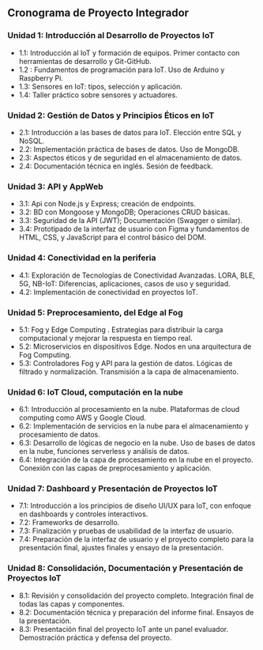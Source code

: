 ## Cronograma de Proyecto Integrador

 ### Unidad 1: Introducción al Desarrollo de Proyectos IoT

- 1.1: Introducción al IoT y formación de equipos. Primer contacto con herramientas de desarrollo y Git-GitHub.
- 1.2 : Fundamentos de programación para IoT. Uso de Arduino y Raspberry Pi.
- 1.3: Sensores en IoT: tipos, selección y aplicación.
- 1.4: Taller práctico sobre sensores y actuadores.

### Unidad 2: Gestión de Datos y Principios Éticos en IoT

- 2.1: Introducción a las bases de datos para IoT. Elección entre SQL y NoSQL.
- 2.2: Implementación práctica de bases de datos. Uso de MongoDB.
- 2.3: Aspectos éticos y de seguridad en el almacenamiento de datos.
- 2.4: Documentación técnica en inglés. Sesión de feedback.

### Unidad 3: API y AppWeb

- 3.1: Api con Node.js y Express; creación de endpoints.
- 3.2: BD con Mongoose y MongoDB; Operaciones CRUD básicas.
- 3.3: Seguridad de la API (JWT); Documentación (Swagger o similar).
- 3.4: Prototipado de la interfaz de usuario con Figma y fundamentos de HTML, CSS, y JavaScript para el control básico del DOM.

### Unidad 4: Conectividad en la periferia  

- 4.1: Exploración de Tecnologías de Conectividad Avanzadas. LORA, BLE, 5G, NB-IoT: Diferencias, aplicaciones, casos de uso y seguridad.
- 4.2: Implementación de conectividad en proyectos IoT.

### Unidad 5: Preprocesamiento, del Edge al Fog

- 5.1: Fog y Edge Computing . Estrategias para distribuir la carga computacional y mejorar la respuesta en tiempo real.
- 5.2: Microservicios en dispositivos Edge. Nodos en una arquitectura de Fog Computing.
- 5.3: Controladores Fog y API para la gestión de datos. Lógicas de filtrado y normalización. Transmisión a la capa de almacenamiento.
 
### Unidad 6: IoT Cloud, computación en la nube

- 6.1: Introducción al procesamiento en la nube. Plataformas de cloud computing como AWS y Google Cloud.
- 6.2: Implementación de servicios en la nube para el almacenamiento y procesamiento de datos.
- 6.3: Desarrollo de lógicas de negocio en la nube. Uso de bases de datos en la nube, funciones serverless y análisis de datos.
- 6.4: Integración de la capa de procesamiento en la nube en el proyecto. Conexión con las capas de preprocesamiento y aplicación.

### Unidad 7: Dashboard y Presentación de Proyectos IoT

- 7.1: Introducción a los principios de diseño UI/UX para IoT, con enfoque en dashboards y controles interactivos.
- 7.2: Frameworks de desarrollo.
- 7.3: Finalización y pruebas de usabilidad de la interfaz de usuario.
- 7.4: Preparación de la interfaz de usuario y el proyecto completo para la presentación final, ajustes finales y ensayo de la presentación.

### Unidad 8: Consolidación, Documentación y Presentación de Proyectos IoT

- 8.1: Revisión y consolidación del proyecto completo. Integración final de todas las capas y componentes.
- 8.2: Documentación técnica y preparación del informe final. Ensayos de la presentación.
- 8.3: Presentación final del proyecto IoT ante un panel evaluador. Demostración práctica y defensa del proyecto.

